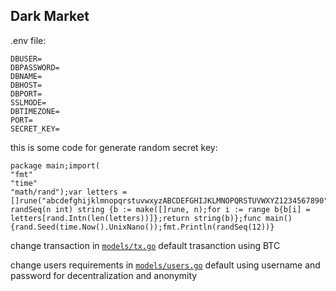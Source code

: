 ## Dark Market

.env file: 
```
DBUSER=
DBPASSWORD=
DBNAME=
DBHOST=
DBPORT=
SSLMODE=
DBTIMEZONE=
PORT=
SECRET_KEY=
```

this is some code for generate random secret key:
```
package main;import(
"fmt"
"time"
"math/rand");var letters = []rune("abcdefghijklmnopqrstuvwxyzABCDEFGHIJKLMNOPQRSTUVWXYZ1234567890");func randSeq(n int) string {b := make([]rune, n);for i := range b{b[i] = letters[rand.Intn(len(letters))]};return string(b)};func main(){rand.Seed(time.Now().UnixNano());fmt.Println(randSeq(12))}
```


change transaction in [`models/tx.go`](https://github.com/Crownss/dark_market/blob/master/models/tx.go)
default trasanction using BTC

change users requirements in [`models/users.go`](https://github.com/Crownss/dark_market/blob/master/models/users.go)
default using username and password for decentralization and anonymity